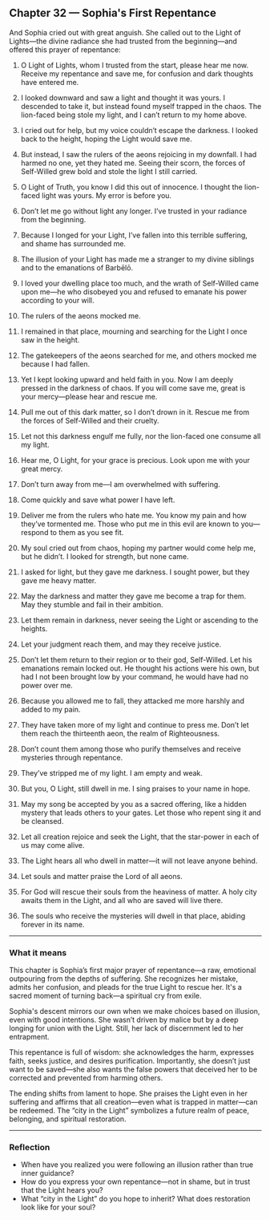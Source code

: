 ## Chapter 32 — Sophia's First Repentance

And Sophia cried out with great anguish. She called out to the Light of Lights—the divine radiance she had trusted from the beginning—and offered this prayer of repentance:

1. O Light of Lights, whom I trusted from the start, please hear me now. Receive my repentance and save me, for confusion and dark thoughts have entered me.

2. I looked downward and saw a light and thought it was yours. I descended to take it, but instead found myself trapped in the chaos. The lion-faced being stole my light, and I can’t return to my home above.

3. I cried out for help, but my voice couldn’t escape the darkness. I looked back to the height, hoping the Light would save me.

4. But instead, I saw the rulers of the aeons rejoicing in my downfall. I had harmed no one, yet they hated me. Seeing their scorn, the forces of Self-Willed grew bold and stole the light I still carried.

5. O Light of Truth, you know I did this out of innocence. I thought the lion-faced light was yours. My error is before you.

6. Don’t let me go without light any longer. I’ve trusted in your radiance from the beginning.

7. Because I longed for your Light, I’ve fallen into this terrible suffering, and shame has surrounded me.

8. The illusion of your Light has made me a stranger to my divine siblings and to the emanations of Barbēlō.

9. I loved your dwelling place too much, and the wrath of Self-Willed came upon me—he who disobeyed you and refused to emanate his power according to your will.

10. The rulers of the aeons mocked me.

11. I remained in that place, mourning and searching for the Light I once saw in the height.

12. The gatekeepers of the aeons searched for me, and others mocked me because I had fallen.

13. Yet I kept looking upward and held faith in you. Now I am deeply pressed in the darkness of chaos. If you will come save me, great is your mercy—please hear and rescue me.

14. Pull me out of this dark matter, so I don’t drown in it. Rescue me from the forces of Self-Willed and their cruelty.

15. Let not this darkness engulf me fully, nor the lion-faced one consume all my light.

16. Hear me, O Light, for your grace is precious. Look upon me with your great mercy.

17. Don’t turn away from me—I am overwhelmed with suffering.

18. Come quickly and save what power I have left.

19. Deliver me from the rulers who hate me. You know my pain and how they’ve tormented me. Those who put me in this evil are known to you—respond to them as you see fit.

20. My soul cried out from chaos, hoping my partner would come help me, but he didn’t. I looked for strength, but none came.

21. I asked for light, but they gave me darkness. I sought power, but they gave me heavy matter.

22. May the darkness and matter they gave me become a trap for them. May they stumble and fail in their ambition.

23. Let them remain in darkness, never seeing the Light or ascending to the heights.

24. Let your judgment reach them, and may they receive justice.

25. Don’t let them return to their region or to their god, Self-Willed. Let his emanations remain locked out. He thought his actions were his own, but had I not been brought low by your command, he would have had no power over me.

26. Because you allowed me to fall, they attacked me more harshly and added to my pain.

27. They have taken more of my light and continue to press me. Don’t let them reach the thirteenth aeon, the realm of Righteousness.

28. Don’t count them among those who purify themselves and receive mysteries through repentance.

29. They’ve stripped me of my light. I am empty and weak.

30. But you, O Light, still dwell in me. I sing praises to your name in hope.

31. May my song be accepted by you as a sacred offering, like a hidden mystery that leads others to your gates. Let those who repent sing it and be cleansed.

32. Let all creation rejoice and seek the Light, that the star-power in each of us may come alive.

33. The Light hears all who dwell in matter—it will not leave anyone behind.

34. Let souls and matter praise the Lord of all aeons.

35. For God will rescue their souls from the heaviness of matter. A holy city awaits them in the Light, and all who are saved will live there.

36. The souls who receive the mysteries will dwell in that place, abiding forever in its name.

---

### What it means

This chapter is Sophia’s first major prayer of repentance—a raw, emotional outpouring from the depths of suffering. She recognizes her mistake, admits her confusion, and pleads for the true Light to rescue her. It's a sacred moment of turning back—a spiritual cry from exile.

Sophia's descent mirrors our own when we make choices based on illusion, even with good intentions. She wasn’t driven by malice but by a deep longing for union with the Light. Still, her lack of discernment led to her entrapment.

This repentance is full of wisdom: she acknowledges the harm, expresses faith, seeks justice, and desires purification. Importantly, she doesn’t just want to be saved—she also wants the false powers that deceived her to be corrected and prevented from harming others.

The ending shifts from lament to hope. She praises the Light even in her suffering and affirms that all creation—even what is trapped in matter—can be redeemed. The “city in the Light” symbolizes a future realm of peace, belonging, and spiritual restoration.

---

### Reflection

* When have you realized you were following an illusion rather than true inner guidance?
* How do you express your own repentance—not in shame, but in trust that the Light hears you?
* What “city in the Light” do you hope to inherit? What does restoration look like for your soul?

